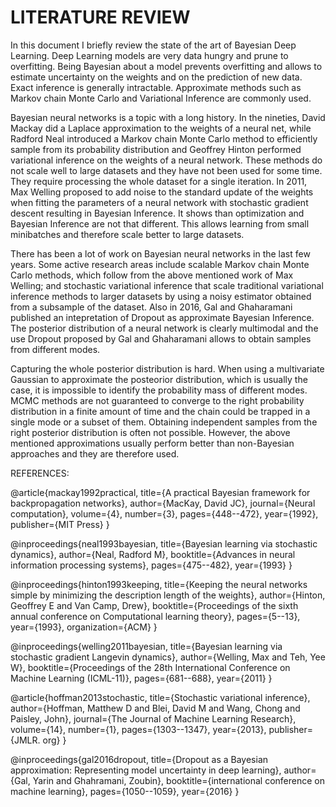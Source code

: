# LITERATURE REVIEW

In this document I briefly review the state of the art of Bayesian Deep Learning. Deep Learning models are very data hungry and prune to overfitting. Being Bayesian about a model prevents overfitting and allows to estimate uncertainty on the weights and on the prediction of new data. Exact inference is generally intractable. Approximate methods such as Markov chain Monte Carlo and Variational Inference are commonly used.

Bayesian neural networks is a topic with a long history. In the nineties, David Mackay did a Laplace approximation to the weights of a neural net, while Radford Neal introduced a Markov chain Monte Carlo method to efficiently sample from its probability distribution and Geoffrey Hinton performed variational inference on the weights of a neural network. These methods do not scale well to large datasets and they have not been used for some time. They require processing the whole dataset for a single iteration. In 2011, Max Welling proposed to add noise to the standard update of the weights when fitting the parameters of a neural network with stochastic gradient descent resulting in Bayesian Inference. It shows than optimization and Bayesian Inference are not that different. This allows learning from small minibatches and therefore scale better to large datasets. 

There has been a lot of work on Bayesian neural networks in the last few years. Some active research areas include scalable Markov chain Monte Carlo methods, which follow from the above mentioned work of Max Welling; and stochastic variational inference that scale traditional variational inference methods to larger datasets by using a noisy estimator obtained from a subsample of the dataset. Also in 2016, Gal and Ghaharamani published an intepretation of Dropout as approximate Bayesian Inference. The posterior distribution of a neural network is clearly multimodal and the use Dropout proposed by Gal and Ghaharamani allows to obtain samples from different modes.

Capturing the whole posterior distribution is hard. When using a multivariate Gaussian to approximate the posteorior distribution, which is usually the case, it is impossible to identify the probability mass of different modes. MCMC methods are not guaranteed to converge to the right probability distribution in a finite amount of time and the chain could be trapped in a single mode or a subset of them. Obtaining independent samples from the right posterior distribution is often not possible. However, the above mentioned approximations usually perform better than non-Bayesian approaches and they are therefore used.

REFERENCES:

@article{mackay1992practical,
  title={A practical Bayesian framework for backpropagation networks},
  author={MacKay, David JC},
  journal={Neural computation},
  volume={4},
  number={3},
  pages={448--472},
  year={1992},
  publisher={MIT Press}
}

@inproceedings{neal1993bayesian,
  title={Bayesian learning via stochastic dynamics},
  author={Neal, Radford M},
  booktitle={Advances in neural information processing systems},
  pages={475--482},
  year={1993}
}

@inproceedings{hinton1993keeping,
  title={Keeping the neural networks simple by minimizing the description length of the weights},
  author={Hinton, Geoffrey E and Van Camp, Drew},
  booktitle={Proceedings of the sixth annual conference on Computational learning theory},
  pages={5--13},
  year={1993},
  organization={ACM}
}

@inproceedings{welling2011bayesian,
  title={Bayesian learning via stochastic gradient Langevin dynamics},
  author={Welling, Max and Teh, Yee W},
  booktitle={Proceedings of the 28th International Conference on Machine Learning (ICML-11)},
  pages={681--688},
  year={2011}
}

@article{hoffman2013stochastic,
  title={Stochastic variational inference},
  author={Hoffman, Matthew D and Blei, David M and Wang, Chong and Paisley, John},
  journal={The Journal of Machine Learning Research},
  volume={14},
  number={1},
  pages={1303--1347},
  year={2013},
  publisher={JMLR. org}
}

@inproceedings{gal2016dropout,
  title={Dropout as a Bayesian approximation: Representing model uncertainty in deep learning},
  author={Gal, Yarin and Ghahramani, Zoubin},
  booktitle={international conference on machine learning},
  pages={1050--1059},
  year={2016}
}
